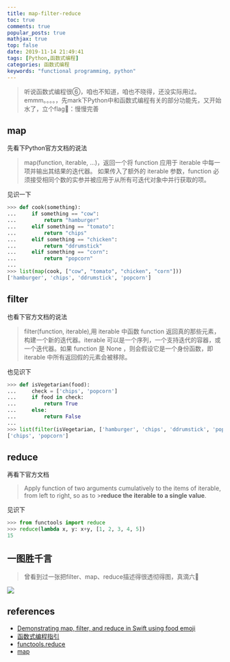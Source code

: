 ```yaml
---
title: map-filter-reduce
toc: true
comments: true
popular_posts: true
mathjax: true
top: false
date: 2019-11-14 21:49:41
tags: [Python,函数式编程]
categories: 函数式编程
keywords: "functional programming, python"
---
```


>听说函数式编程很⑥，咱也不知道，咱也不晓得，还没实际用过。emmm。。。。，先mark下Python中和函数式编程有关的部分功能先，又开始水了，立个flag🚩：慢慢完善

## map

先看下Python官方文档的说法
>map(function, iterable, ...)，返回一个将 function 应用于 iterable 中每一项并输出其结果的迭代器。 如果传入了额外的 iterable 参数，function 必须接受相同个数的实参并被应用于从所有可迭代对象中并行获取的项。

见识一下

```Python
>>> def cook(something):
...     if something == "cow":
...         return "hamburger"
...     elif something == "tomato":
...         return "chips"
...     elif something == "chicken":
...         return "ddrumstick"
...     elif something == "corn":
...         return "popcorn"
...
>>> list(map(cook, ["cow", "tomato", "chicken", "corn"]))
['hamburger', 'chips', 'ddrumstick', 'popcorn']
```

<!-- more -->

## filter

也看下官方文档的说法
>filter(function, iterable),用 iterable 中函数 function 返回真的那些元素，构建一个新的迭代器。iterable 可以是一个序列，一个支持迭代的容器，或一个迭代器。如果 function 是 None ，则会假设它是一个身份函数，即 iterable 中所有返回假的元素会被移除。

也见识下

```Python
>>> def isVegetarian(food):
...     check = ['chips', 'popcorn']
...     if food in check:
...         return True
...     else:
...         return False
...
>>> list(filter(isVegetarian, ['hamburger', 'chips', 'ddrumstick', 'popcorn']))
['chips', 'popcorn']
```

## reduce

再看下官方文档

>Apply function of two arguments cumulatively to the items of iterable, from left to right, so as to >**reduce the iterable to a single value**.

见识下

```Python
>>> from functools import reduce
>>> reduce(lambda x, y: x+y, [1, 2, 3, 4, 5])
15
```

## 一图胜千言

>曾看到过一张把filter、map、reduce描述得很透彻得图，真滴六🐂

![](https://cdn.jsdelivr.net/gh/ssmath/mypic/img/20191114233050.png)

## references

- [Demonstrating map, filter, and reduce in Swift using food emoji](http://www.globalnerdy.com/2016/06/26/demonstrating-map-filter-and-reduce-in-swift-using-food-emoji/?tdsourcetag=s_pctim_aiomsg)
- [函数式编程指引](https://docs.python.org/zh-cn/3.7/howto/functional.html)
- [functools.reduce](https://docs.python.org/zh-cn/3/library/functools.html?highlight=reduce#functools.reduce)
- [map](https://docs.python.org/zh-cn/3/library/functions.html#map)




